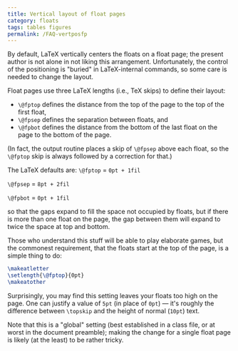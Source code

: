 ```yaml
---
title: Vertical layout of float pages
category: floats
tags: tables figures
permalink: /FAQ-vertposfp
---
```


By default, LaTeX vertically centers the floats on a float page;
the present author is not alone in not liking this arrangement.
Unfortunately, the control of the positioning is "buried" in
LaTeX-internal commands, so some care is needed to change the
layout.

Float pages use three LaTeX lengths (i.e., TeX skips) to define
their layout:

- `\@fptop` defines the distance from the
  top of the page to the top of the first float,
- `\@fpsep` defines the separation between
  floats, and
- `\@fpbot` defines the distance from the
  bottom of the last float on the page to the bottom of the page.

(In fact, the output routine places a skip of `\@fpsep` above each float, so
the `\@fptop` skip is always followed by a correction for that.)

The LaTeX defaults are:
  `\@fptop` = `0pt + 1fil`

  `\@fpsep` = `8pt + 2fil`

  `\@fpbot` = `0pt + 1fil`

so that the gaps expand to fill the space not occupied by floats, but
if there is more than one float on the page, the gap between them will
expand to twice the space at top and bottom.

Those who understand this stuff will be able to play elaborate games,
but the commonest requirement, that the floats start at the top of the
page, is a simple thing to do:
```latex
\makeatletter
\setlength{\@fptop}{0pt}
\makeatother
```
Surprisingly, you may find this setting leaves your floats too high on
the page.  One can justify a value of `5pt` (in place of
`0pt`)&nbsp;&mdash; it's roughly the difference between `\topskip`
and the height of normal (`10pt`) text.

Note that this is a "global" setting (best established in a class
file, or at worst in the document preamble); making the change for a
single float page is likely (at the least) to be rather tricky.

